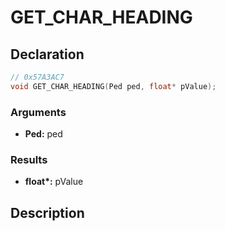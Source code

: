 # GET_CHAR_HEADING

## Declaration
```cpp
// 0x57A3AC7
void GET_CHAR_HEADING(Ped ped, float* pValue);
```

### Arguments
- **Ped:** ped

### Results
- **float\*:** pValue

## Description
